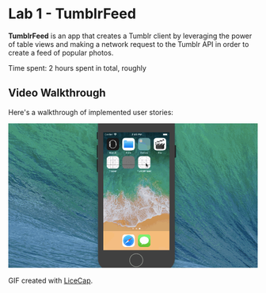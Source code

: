 # Lab 1 - TumblrFeed

**TumblrFeed** is an app that creates a Tumblr client by leveraging the power of table views and making a network request to the Tumblr API in order to create a feed of popular photos.

Time spent: 2 hours spent in total, roughly

## Video Walkthrough

Here's a walkthrough of implemented user stories:

<img src='./TumblrFeedWalkthrough1.gif' title='Video Walkthrough' width='' alt='Video Walkthrough' />

GIF created with [LiceCap](http://www.cockos.com/licecap/).


